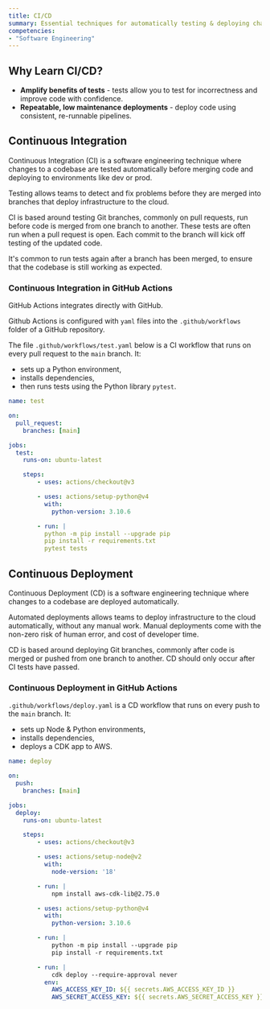 ```yaml
---
title: CI/CD
summary: Essential techniques for automatically testing & deploying changes to code.
competencies:
- "Software Engineering"
---
```


## Why Learn CI/CD?

- **Amplify benefits of tests** - tests allow you to test for incorrectness and improve code with confidence.
- **Repeatable, low maintenance deployments** - deploy code using consistent, re-runnable pipelines.

## Continuous Integration

Continuous Integration (CI) is a software engineering technique where changes to a codebase are tested automatically before merging code and deploying to environments like dev or prod. 

Testing allows teams to detect and fix problems before they are merged into branches that deploy infrastructure to the cloud.

CI is based around testing Git branches, commonly on pull requests, run before code is merged from one branch to another.  These tests are often run when a pull request is open.  Each commit to the branch will kick off testing of the updated code.

It's common to run tests again after a branch has been merged, to ensure that the codebase is still working as expected.

### Continuous Integration in GitHub Actions

GitHub Actions integrates directly with GitHub.

Github Actions is configured with `yaml` files into the `.github/workflows` folder of a GitHub repository.

The file `.github/workflows/test.yaml` below is a CI workflow that runs on every pull request to the `main` branch. It:

- sets up a Python environment, 
- installs dependencies, 
- then runs tests using the Python library `pytest`.

```yaml { title = ".github/workflows/test.yaml" }
name: test

on:
  pull_request:
    branches: [main]

jobs:
  test:
    runs-on: ubuntu-latest

    steps:
        - uses: actions/checkout@v3

        - uses: actions/setup-python@v4
          with:
            python-version: 3.10.6

        - run: |
          python -m pip install --upgrade pip
          pip install -r requirements.txt
          pytest tests
```

## Continuous Deployment

Continuous Deployment (CD) is a software engineering technique where changes to a codebase are deployed automatically.

Automated deployments allows teams to deploy infrastructure to the cloud automatically, without any manual work.  Manual deployments come with the non-zero risk of human error, and cost of developer time.

CD is based around deploying Git branches, commonly after code is merged or pushed from one branch to another. CD should only occur after CI tests have passed.

### Continuous Deployment in GitHub Actions

`.github/workflows/deploy.yaml` is a CD workflow that runs on every push to the `main` branch. It: 

- sets up Node & Python environments, 
- installs dependencies, 
- deploys a CDK app to AWS.

```yaml { title = ".github/workflows/deploy.yaml" }
name: deploy

on:
  push:
    branches: [main]

jobs:
  deploy:
    runs-on: ubuntu-latest

    steps:
        - uses: actions/checkout@v3

        - uses: actions/setup-node@v2
          with:
            node-version: '18'

        - run: |
            npm install aws-cdk-lib@2.75.0

        - uses: actions/setup-python@v4
          with:
            python-version: 3.10.6

        - run: |
            python -m pip install --upgrade pip
            pip install -r requirements.txt

        - run: |
            cdk deploy --require-approval never
          env:
            AWS_ACCESS_KEY_ID: ${{ secrets.AWS_ACCESS_KEY_ID }}
            AWS_SECRET_ACCESS_KEY: ${{ secrets.AWS_SECRET_ACCESS_KEY }}
```
